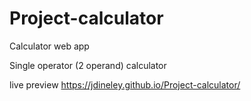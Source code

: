 # Project-calculator
Calculator web app

Single operator (2 operand) calculator

live preview
https://jdineley.github.io/Project-calculator/
